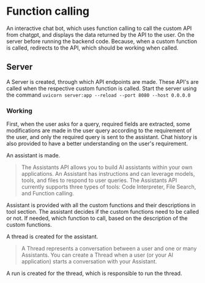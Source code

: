 # Function calling
An interactive chat bot, which uses function calling to call the custom API from chatgpt, and displays the data returned by the API to the user. On the server before running the backend code. Because, when a custom function is called, redirects to the API, which should be working when called. 
## Server
A Server is created, through which API endpoints are made. These API's are called when the respective custom function is called.
Start the server using the command ``` uvicorn server:app --reload --port 8080 --host 0.0.0.0 ``` 
### Working
First, when the user asks for a query, required fields are extracted, some modifications are made in the user query according to the requirement of the user, and only the required query is sent to the assistant. 
Chat history is also provided to have a better understanding on the user's requirement.

An assistant is made.

> The Assistants API allows you to build AI assistants within your own applications. An Assistant has instructions and can leverage models, tools, and files to respond to user queries. The Assistants API currently supports three types of tools: Code Interpreter, File Search, and Function calling.

Assistant is provided with all the custom functions and their descriptions in tool section. The assistant decides if the custom functions need to be called or not. If needed, which function to call, based on the description of the custom functions.

A thread is created for the assistant.

> A Thread represents a conversation between a user and one or many Assistants. You can create a Thread when a user (or your AI application) starts a conversation with your Assistant.

 A run is created for the thread, which is responsible to run the thread.
